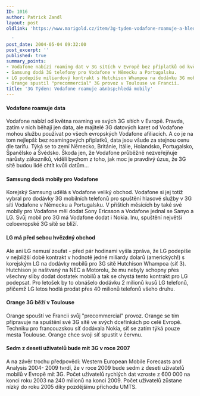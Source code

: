 ```yaml
---
ID: 1016
author: Patrick Zandl
layout: post
oldlink: 'https://www.marigold.cz/item/3g-tyden-vodafone-roamuje-a-hleda-mobily

  '
post_date: 2004-05-04 09:32:00
post_excerpt: ''
published: true
summary_points:
- Vodafone nabízí roaming dat v 3G sítích v Evropě bez příplatků od května.
- Samsung dodá 3G telefony pro Vodafone v Německu a Portugalsku.
- LG podepíše miliardový kontrakt s Hutchison Whampoa na dodávku 3G mobilů.
- Orange spustil "precommercial" 3G provoz v Toulouse ve Francii.
title: '3G Týden: Vodafone roamuje a&nbsp;hledá mobily'
---
```


<H4>Vodafone roamuje data </H4>
<p>
Vodafone nabízí od května roaming ve svých 3G sítích v Evropě. Pravda, zatím v nich běhají jen data, ale majitelé 3G datových karet od Vodafone mohou službu používat po všech evropských Vodafone afiliacích. A co je na tom nejlepší: bez roamingových příplatků, data jsou všude za stejnou cenu dle tarifu. Týká se to zemí Německo, Británie, Itálie, Holandsko, Portugalsko, Španělsko a Švédsko. Škoda jen, že Vodafone průběžně nezveřejňuje nárůsty zákazníků, viděli bychom z toho, jak moc je pravdivý úzus, že 3G sítě budou lidé chtít kvůli datům...</p>

<H4>Samsung dodá mobily pro Vodafone</H4>
<p>
Korejský Samsung udělá s Vodafone veliký obchod. Vodafone si jej totiž vybral pro dodávky 3G mobilních telefonů pro spuštění hlasové služby v 3G síti Vodafone v Německu a Portugalsku. V příštích měsících by také své mobily pro Vodafone měl dodat Sony Ericsson a Vodafone jednal se Sanyo a LG. Svůj mobil pro 3G má Vodafone dodat i Nokia. Inu, spuštění největší celoevropské 3G sítě se blíží. </p>

<H4>LG má před sebou hvězdný obchod</H4>
<p>
Ale ani LG nemusí zoufat - před pár hodinami vyšla zpráva, že LG podepíše v nejbližší době kontrakt v hodnotě jedné miliardy dolarů (amerických!) s korejským LG na dodávky mobilů pro 3G sítě Hutchison Whampoa (síť 3). Hutchison je naštvaný na NEC a Motorolu, že mu nebyly schopny přes všechny sliby dodat dostatek mobilů a tak se chystá tento kontrakt pro LG podepsat. Pro letošek by to obnášelo dodávku 2 milionů kusů LG telefonů, přičemž LG letos hodlá prodat přes 40 milionů telefonů všeho druhu. </p>

<H4>Orange 3G běží v Toulouse</H4>
<p>
Orange spouští ve Francii svůj "precommercial" provoz. Orange se tím připravuje na spuštění své 3G sítě ve svých dceřinkách po celé Evropě. Techniku pro francouzskou síť dodávala Nokia, síť se zatím týká pouze mesta Toulouse. Orange chce svoji síť spustit v červnu. </p>

<H4>Sedm z deseti uživatelů bude mít 3G v roce 2007</H4>
<p>
A na závěr trochu předpovědí: Western European Mobile Forecasts and Analysis 2004- 2009 tvrdí, že v roce 2009 bude sedm z deseti uživatelů mobilů v Evropě mít 3G. Počet uživatelů rychlých dat vzroste z 600 000 na konci roku 2003 na 240 milionů na konci 2009. Počet uživatelů zůstane nízký do roku 2005 díky pozdějšímu příchodu UMTS. </p>